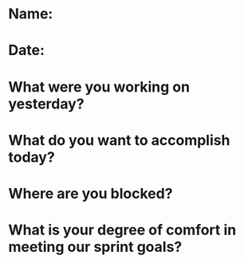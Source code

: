# Name: 
# Date: 
# What were you working on yesterday?
# What do you want to accomplish today?
# Where are you blocked?
# What is your degree of comfort in meeting our sprint goals?
